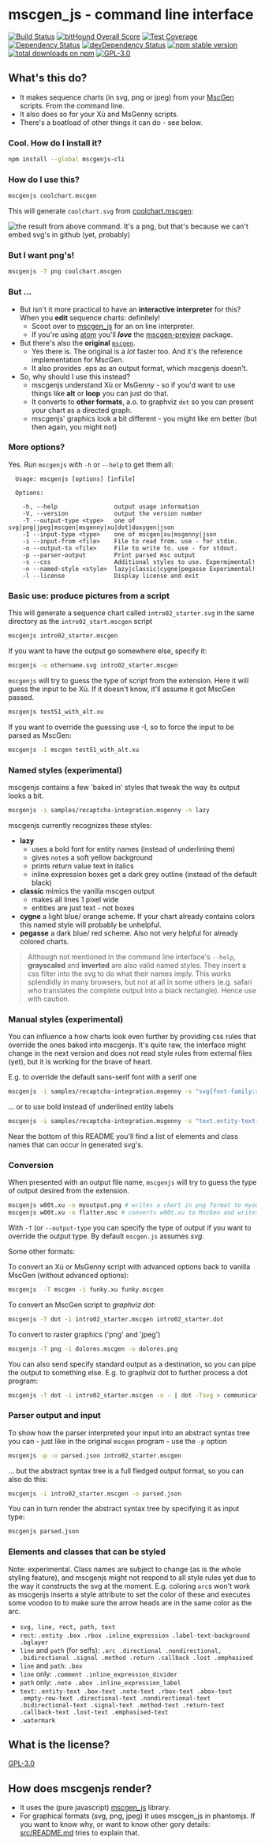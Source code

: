 # mscgen_js - command line interface

[![Build Status](https://travis-ci.org/sverweij/mscgenjs-cli.svg?branch=master)][travis.mscgenjs]
[![bitHound Overall Score](https://www.bithound.io/github/sverweij/mscgenjs-cli/badges/score.svg)][bithound.mscgenjs]
[![Test Coverage](https://codeclimate.com/github/sverweij/mscgenjs-cli/badges/coverage.svg)](https://codeclimate.com/github/sverweij/mscgenjs-cli/coverage)
[![Dependency Status](https://david-dm.org/sverweij/mscgenjs-cli.svg)](https://david-dm.org/sverweij/mscgenjs-cli)
[![devDependency Status](https://david-dm.org/sverweij/mscgenjs-cli/dev-status.svg)](https://david-dm.org/sverweij/mscgenjs-cli#info=devDependencies)
[![npm stable version](https://img.shields.io/npm/v/mscgenjs-cli.svg)](https://npmjs.com/package/mscgenjs-cli)
[![total downloads on npm](https://img.shields.io/npm/dt/mscgenjs-cli.svg?maxAge=2592000)](https://npmjs.com/package/mscgenjs-cli)
[![GPL-3.0](https://img.shields.io/badge/license-GPL--3.0-blue.svg)](LICENSE.md)

## What's this do?
- It makes sequence charts (in svg, png or jpeg) from your [MscGen][mscgen]
  scripts. From the command line.
- It also does so for your Xù and MsGenny scripts.
- There's a boatload of other things it can do - see below.

### Cool. How do I install it?
```sh
npm install --global mscgenjs-cli
```

### How do I use this?
```sh
mscgenjs coolchart.mscgen
```
This will generate `coolchart.svg` from [coolchart.mscgen](samples/coolchart.mscgen):

![the result from above command. It's a png, but that's because we can't embed svg's in github (yet, probably)](samples/coolchart.png)

### But I want png's!
```sh
mscgenjs -T png coolchart.mscgen
```

### But ...
- But isn't it more practical to have an **interactive interpreter** for this?   
  When you **edit** sequence charts: definitely!
  - Scoot over to [mscgen_js][mscgen_js] for an on line interpreter.
  - If you're using [atom][atom] you'll _**love**_ the
    [mscgen-preview][mscgen-preview] package.
- But there's also the **original** [`mscgen`][mscgen].     
  - Yes there is. The original is a _lot_ faster too. And it's the reference
    implementation for MscGen.
  - It also provides .eps as an output format, which mscgenjs doesn't.
- So, why should I use this instead?    
  - mscgenjs understand Xù or MsGenny - so if you'd want
    to use things like **alt** or **loop** you can just do that.
  - It converts to **other formats**, a.o. to graphviz `dot` so you can present
    your chart as a directed graph.
  - mscgenjs' graphics look a bit different - you might like em better
    (but then again, you might not)

### More options?

Yes. Run `mscgenjs` with `-h` or `--help` to get them all:

```
  Usage: mscgenjs [options] [infile]

  Options:

    -h, --help                output usage information
    -V, --version             output the version number
    -T --output-type <type>   one of svg|png|jpeg|mscgen|msgenny|xu|dot|doxygen|json
    -I --input-type <type>    one of mscgen|xu|msgenny|json
    -i --input-from <file>    File to read from. use - for stdin.
    -o --output-to <file>     File to write to. use - for stdout.
    -p --parser-output        Print parsed msc output
    -s --css                  Additional styles to use. Expermimental!
    -n --named-style <style>  lazy|classic|cygne|pegasse Experimental!
    -l --license              Display license and exit
```

### Basic use: produce pictures from a script
This will generate a sequence chart called `intro02_starter.svg` in the
same directory as the `intro02_start.mscgen` script
```sh
mscgenjs intro02_starter.mscgen
```

If you want to have the output go somewhere else, specify it:
```sh
mscgenjs -o othername.svg intro02_starter.mscgen
```

`mscgenjs` will try to guess the type of script from the extension. Here
it will guess the input to be Xù. If it doesn't know, it'll assume it got
MscGen passed.
```sh
mscgenjs test51_with_alt.xu
```

If you want to override the guessing use -I, so to force the input to be
parsed as MscGen:
```sh
mscgenjs -I mscgen test51_with_alt.xu
```

### Named styles (experimental)
mscgenjs contains a few 'baked in' styles that tweak the way its output looks a bit.
```sh
mscgenjs -i samples/recaptcha-integration.msgenny -n lazy
```

mscgenjs currently recognizes these styles:
- **lazy**
    - uses a bold font for entity names (instead of underlining them)
    - gives `note`s a soft yellow background
    - prints return value text in italics
    - inline expression boxes get a dark grey outline (instead of the default black)
- **classic** mimics the vanilla mscgen output
    - makes all lines 1 pixel wide
    - entities are just text - not boxes
- **cygne** a light blue/ orange scheme. If your chart already contains colors this named style will probably be unhelpful.
- **pegasse** a dark blue/ red scheme. Also not very helpful for already colored charts.

> Although not mentioned in the command line interface's `--help`, **grayscaled** and **inverted** are also valid named styles. They insert a css filter into the svg to do what their names imply. This works splendidly in many browsers, but not at all in some others (e.g. safari who translates the complete output into a black rectangle). Hence use with caution.


### Manual styles (experimental)
You can influence a how charts look even further by providing css rules that
override the ones baked into mscgenjs. It's quite raw, the interface
might change in the next version and does not read style rules from
external files (yet), but it is working for the brave of heart.

E.g. to override the default sans-serif font with a serif one

```sh
mscgenjs -i samples/recaptcha-integration.msgenny -s "svg{font-family:serif}"
```

... or to use bold instead of underlined entity labels
```sh
mscgenjs -i samples/recaptcha-integration.msgenny -s "text.entity-text{font-weight:bold;text-decoration:none}"
```

Near the bottom of this README you'll find a list of elements and class
names that can occur in generated svg's.

### Conversion
When presented with an output file name, `mscgenjs` will try to guess the
type of output desired from the extension.
```sh
mscgenjs w00t.xu -o myoutput.png # writes a chart in png format to myoutput.png
mscgenjs w00t.xu -o flatter.msc # converts w00t.xu to MscGen and writes it to flatter.msc
```

With `-T` (or `--output-type` you can specify the type of output if you want
to override the output type. By default `mscgen.js` assumes _svg_.

Some other formats:

To convert an Xù or MsGenny script with advanced options back to
vanilla MscGen (without advanced options):
```sh
mscgenjs  -T mscgen -i funky.xu funky.mscgen
```

To convert an MscGen script to _graphviz dot_:
```sh
mscgenjs -T dot -i intro02_starter.mscgen intro02_starter.dot
```

To convert to raster graphics ('png' and 'jpeg')
```sh
mscgenjs -T png -i dolores.mscgen -o dolores.png
```

You can also send specify standard output as a
destination, so you can pipe the output to something else.
E.g. to graphviz dot to further process a dot program:
```sh
mscgenjs -T dot -i intro02_starter.mscgen -o - | dot -Tsvg > communicationsdiagram.svg
```

### Parser output and input
To show how the parser interpreted your input into an abstract syntax tree
you can - just like in the original `mscgen` program - use the `-p` option
```sh
mscgenjs -p -o parsed.json intro02_starter.mscgen
```
... but the abstract syntax tree is a full fledged output format, so you can
also do this:
```sh
mscgenjs -i intro02_starter.mscgen -o parsed.json
```

You can in turn render the abstract syntax tree by specifying it as input
type:
```sh
mscgenjs parsed.json
```

### Elements and classes that can be styled
Note: experimental. Class names are subject to change (as is the whole
styling feature), and mscgenjs might not respond to all style rules yet due to
the way it constructs the svg at the moment. E.g. coloring `arc`s won't work
as mscgenjs inserts a style attribute to set the color of these and executes
some voodoo to to make sure the arrow heads are in the same color as the arc.

- `svg, line, rect, path, text`
- `rect`: `.entity .box .rbox .inline_expression .label-text-background
  .bglayer`
- `line` and `path` (for selfs): `.arc .directional .nondirectional,
  .bidirectional .signal .method .return .callback .lost .emphasised`
- `line` and `path`: `.box`
- `line` only: `.comment .inline_expression_divider`
- `path` only: `.note .abox .inline_expression_label`
- `text`: `.entity-text .box-text .note-text .rbox-text .abox-text
  .empty-row-text .directional-text .nondirectional-text .bidirectional-text
  .signal-text .method-text .return-text .callback-text .lost-text
  .emphasised-text`
- `.watermark`

## What is the license?
[GPL-3.0](LICENSE.md)

## How does mscgenjs render?
- It uses the (pure javascript) [mscgen_js][mscgen_js] library.
- For graphical formats (svg, png, jpeg) it uses mscgen_js in phantomjs.
  If you want to know why, or want to know other gory details:
  [src/README.md](src/README.md) tries to explain that.

[mscgen]: http://www.mcternan.me.uk/mscgen
[atom]: https://atom.io
[codeclimate.mscgenjs]: https://codeclimate.com/github/sverweij/mscgenjs-cli
[bithound.mscgenjs]: https://www.bithound.io/github/sverweij/mscgenjs-cli
[mscgen-preview]: https://atom.io/packages/mscgen-preview
[mscgen_js]: https://github.com/sverweij/mscgenjs-core
[travis.mscgenjs]: https://travis-ci.org/sverweij/mscgenjs-cli
